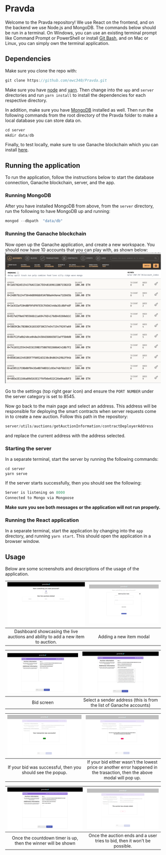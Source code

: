 # Pravda
Welcome to the Pravda repository! We use React on the frontend, and on the backend we use Node.js and MongoDB. The commands below should be run in a terminal. On Windows, you can use an existing terminal prompt like Command Prompt or PowerShell or install [Git Bash](https://gitforwindows.org/), and on Mac or Linux, you can simply own the terminal application.

## Dependencies
Make sure you clone the repo with:
```c
git clone https://github.com/ewc340/Pravda.git
```
Make sure you have [node](https://nodejs.org/en/download/) and [yarn](https://classic.yarnpkg.com/en/docs/install).
Then change into the `app` and `server` directories and run `yarn install` to install the dependencies for each respective directory.

In addition, make sure you have [MongoDB](https://docs.mongodb.com/guides/server/install/) installed as well. Then run the following commands from the root directory of the Pravda folder to make a local database you can store data on.

```c
cd server
mkdir data/db
```

Finally, to test locally, make sure to use Ganache blockchain which you can install [here](https://www.trufflesuite.com/ganache).

## Running the application
To run the application, follow the instructions below to start the database connection, Ganache blockchain, server, and the app.

### Running MongoDB 
After you have installed MongoDB from above, from the `server` directory, run the following to have MongoDB up and running:

```c
mongod --dbpath  "data/db"
```
### Running the Ganache blockchain
Now open up the Ganache application, and create a new workspace. You should now have 10 accounts that you can play with, as shown below:
![Ganache](screenshots/ganache.png)
 
Go to the settings (top right gear icon) and ensure the `PORT NUMBER` under the server category is set to 8545. 

Now go back to the main page and select an address. This address will be responsible for deploying the smart contracts when server requests come in to create a new auction. Follow this path in the repository:
```c
server/utils/auctions/getAuctionInformation/contractDeployerAddress
```
and replace the current address with the address selected.

### Starting the server
In a separate terminal, start the server by running the following commands:

```
cd server
yarn serve
```
If the server starts successfully, then you should see the following:
```c
Server is listening on 8000
Connected to Mongo via Mongoose
```
**Make sure you see both messages or the application will not run properly.**

### Running the React application
In a separate terminal, start the application by changing into the `app` directory, and running `yarn start`. This should open the application in a browser window.

## Usage
Below are some screenshots and descriptions of the usage of the application.

| ![Dashboard](screenshots/dashboard.png)  | ![Add new item](screenshots/add-new-item.png) |
|:---:|:---:|
| Dashboard showcasing the live auctions and ability to add a new item to auction. | Adding a new item modal |

| ![Bid](screenshots/bid.png)  | ![Select sender address](screenshots/select-sender-address.png) |
|:---:|:---:|
| Bid screen | Select a sender address (this is from the list of Ganache accounts) |

| ![Bid successful](screenshots/bid-successful.png)  | ![Bid Error](screenshots/bid-error.png) |
|:---:|:---:|
| If your bid was successful, then you should see the popup. | If your bid either wasn't the lowest price or another error happened in the trasaction, then the above modal will pop up. |

| ![Winner](screenshots/winner.png)  | ![Auction End](screenshots/auction-end.png) |
|:---:|:---:|
| Once the countdown timer is up, then the winner will be shown | Once the auction ends and a user tries to bid, then it won't be possible. |